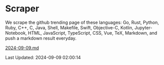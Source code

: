 # Scraper

We scrape the github trending page of these languages: Go, Rust, Python, Ruby, C++, C, Java, Shell, Makefile, Swift, Objective-C, Kotlin, Jupyter-Notebook, HTML, JavaScript, TypeScript, CSS, Vue, TeX, Markdown, and push a markdown result everyday.

[2024-09-09.md](https://github.com/cumthxy/github-trending-backup/blob/master/2024-09-09.md)

Last Updated: 2024-09-09 02:00:14